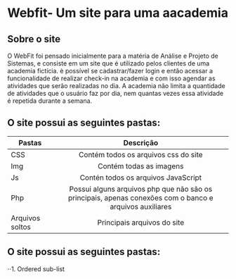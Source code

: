 # Webfit- Um site para uma aacademia
## Sobre o site

O WebFit foi pensado inicialmente para a matéria de Análise e Projeto de Sistemas, e consiste em um site que é utilizado pelos clientes de uma academia fictícia. è possível se cadastrar/fazer login e então acessar a funcionalidade de realizar check-in na academia e com isso agendar as atividades que serão realizadas no dia. A academia não limita a quantidade de atividades que o usuário faz por dia, nem quantas vezes essa atividade é repetida durante a semana.

## O site possui as seguintes pastas:

| Pastas        | Descrição           |
| ------------- |:-------------:|
| CSS   | Contém todos os arquivos css do site |
| Img      | Contém todas as imagens     |  
| Js | Contén todos os arquivos JavaScript    |   
| Php | Possui alguns arquivos php que não são os principais, apenas conexões com o banco e arquivos auxiliares  | 
| Arquivos soltos | Principais arquivos do site  | 

## O site possui as seguintes pastas:
⋅⋅1. Ordered sub-list
